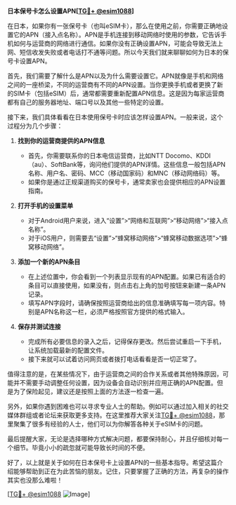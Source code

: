 **日本保号卡怎么设置APN[[TG💪+ @esim1088](https://t.me/s/esim1088)]**

在日本，如果你有一张保号卡（也叫eSIM卡），那么在使用之前，你需要正确地设置它的APN（接入点名称）。APN是手机连接到移动网络时使用的参数，它告诉手机如何与运营商的网络进行通信。如果你没有正确设置APN，可能会导致无法上网、短信收发失败或者电话打不通等问题。所以今天我们就来聊聊如何为日本的保号卡设置APN。

首先，我们需要了解什么是APN以及为什么需要设置它。APN就像是手机和网络之间的一座桥梁，不同的运营商有不同的APN设置。当你更换手机或者更换了新的SIM卡（包括eSIM）后，通常都需要重新配置APN信息。这是因为每家运营商都有自己的服务器地址、端口号以及其他一些特定的设置。

接下来，我们具体看看在日本使用保号卡时应该怎样设置APN。一般来说，这个过程分为几个步骤：

1. **找到你的运营商提供的APN信息**
   - 首先，你需要联系你的日本电信运营商，比如NTT Docomo、KDDI（au）、SoftBank等，询问他们提供的APN详情。这些信息一般包括APN名称、用户名、密码、MCC（移动国家码）和MNC（移动网络码）等。
   - 如果你是通过正规渠道购买的保号卡，通常卖家也会提供相应的APN设置指南。

2. **打开手机的设置菜单**
   - 对于Android用户来说，进入“设置”>“网络和互联网”>“移动网络”>“接入点名称”。
   - 对于iOS用户，则需要去“设置”>“蜂窝移动网络”>“蜂窝移动数据选项”>“蜂窝移动网络”。

3. **添加一个新的APN条目**
   - 在上述位置中，你会看到一个列表显示现有的APN配置。如果已有适合的条目可以直接使用，如果没有，则点击右上角的加号按钮来新建一条APN记录。
   - 填写APN字段时，请确保按照运营商给出的信息准确填写每一项内容。特别是APN名称这一栏，必须严格按照官方提供的格式输入。

4. **保存并测试连接**
   - 完成所有必要信息的录入之后，记得保存更改。然后尝试重启一下手机，让系统加载最新的配置文件。
   - 接下来就可以试着访问网页或者拨打电话看看是否一切正常了。

值得注意的是，在某些情况下，由于运营商之间的合作关系或者其他特殊原因，可能并不需要手动调整任何设置，因为设备会自动识别并应用正确的APN配置。但是为了保险起见，建议还是按照上面的方法逐一检查一遍。

另外，如果你遇到困难也可以寻求专业人士的帮助。例如可以通过加入相关的社交媒体群组或者论坛来获取更多支持。在这里推荐大家关注[TG💪+ @esim1088](https://t.me/s/esim1088)，那里聚集了很多有经验的人士，他们可以为你解答各种关于eSIM卡的问题。

最后提醒大家，无论是选择哪种方式解决问题，都要保持耐心，并且仔细核对每一个细节。毕竟小小的疏忽就可能导致长时间的不便。

好了，以上就是关于如何在日本保号卡上设置APN的一些基本指导。希望这篇介绍能够帮助到正在为此苦恼的朋友。记住，只要掌握了正确的方法，再复杂的操作其实也没那么难啦！

[[TG💪+ @esim1088](https://t.me/s/esim1088) ![Image](https://i.postimg.cc/4NQfJmqS/Snipaste-2025-05-13-00-14-12.png)]